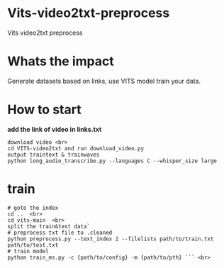 # Vits-video2txt-preprocess
Vits video2txt preprocess
# Whats the impact
Generate datasets based on links, use VITS model train your data.
# How to start
**add the link of video in links.txt** <br>
```
download video <br>
cd VITS-video2txt and run download_video.py 
output traintext & trainwaves 
python long_audio_transcribe.py --languages C --whisper_size large   
```

# train
```
# goto the index
cd ..  <br>
cd vits-main  <br>
split the train&test data`  
# preprocess txt file to .cleaned
python preprocess.py --text_index 2 --filelists path/to/train.txt path/to/test.txt  
# train model
python train_ms.py -c {path/to/config} -m {path/to/pth} ``` <br>
